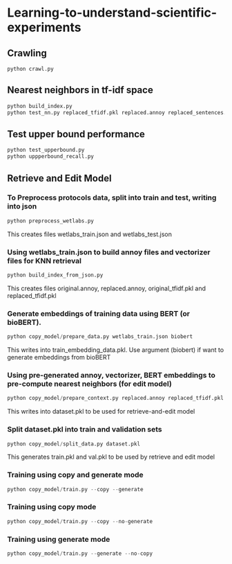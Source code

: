# Learning-to-understand-scientific-experiments

## Crawling
```
python crawl.py
```


## Nearest neighbors in tf-idf space
```python 
python build_index.py
python test_nn.py replaced_tfidf.pkl replaced.annoy replaced_sentences.txt original_sentences.txt
```
## Test upper bound performance
```python 
python test_upperbound.py
python uppperbound_recall.py
```

## Retrieve and Edit Model

### To Preprocess protocols data, split into train and test, writing into json 
```python 
python preprocess_wetlabs.py
```
This creates files wetlabs_train.json and wetlabs_test.json

### Using wetlabs_train.json to build annoy files and vectorizer files for KNN retrieval
```python 
python build_index_from_json.py
```
This creates files original.annoy, replaced.annoy, original_tfidf.pkl and replaced_tfidf.pkl

### Generate embeddings of training data using BERT (or bioBERT).
```python 
python copy_model/prepare_data.py wetlabs_train.json biobert
```
This writes into train_embedding_data.pkl. Use argument (biobert) if want to generate embeddings from bioBERT

### Using pre-generated annoy, vectorizer, BERT embeddings to pre-compute nearest neighbors (for edit model)
```python 
python copy_model/prepare_context.py replaced.annoy replaced_tfidf.pkl train_embedding_data.pkl
```
This writes into dataset.pkl to be used for retrieve-and-edit model

### Split dataset.pkl into train and validation sets
```python 
python copy_model/split_data.py dataset.pkl
```
This generates train.pkl and val.pkl to be used by retrieve and edit model


### Training using copy and generate mode
```python
python copy_model/train.py --copy --generate
```

### Training using copy mode
```python 
python copy_model/train.py --copy --no-generate
```

### Training using generate mode
```python 
python copy_model/train.py --generate --no-copy
```
